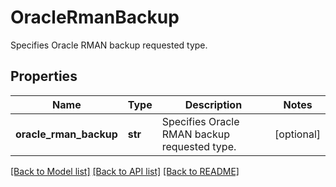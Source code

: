 # OracleRmanBackup

Specifies Oracle RMAN backup requested type.

## Properties
Name | Type | Description | Notes
------------ | ------------- | ------------- | -------------
**oracle_rman_backup** | **str** | Specifies Oracle RMAN backup requested type. | [optional] 

[[Back to Model list]](../README.md#documentation-for-models) [[Back to API list]](../README.md#documentation-for-api-endpoints) [[Back to README]](../README.md)


